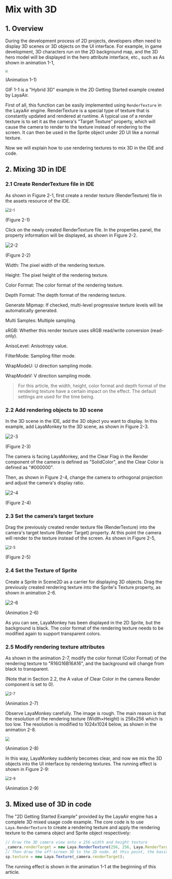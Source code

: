 # Mix with 3D

## 1. Overview

During the development process of 2D projects, developers often need to display 3D scenes or 3D objects on the UI interface. For example, in game development, 3D characters run on the 2D background map, and the 3D hero model will be displayed in the hero attribute interface, etc., such as As shown in animation 1-1,

<img src="img/1-1.gif" style="zoom:50%;" />

(Animation 1-1)

GIF 1-1 is a "Hybrid 3D" example in the 2D Getting Started example created by LayaAir.

First of all, this function can be easily implemented using `RenderTexture` in the LayaAir engine. RenderTexture is a special type of texture that is constantly updated and rendered at runtime. A typical use of a render texture is to set it as the camera's "Target Texture" property, which will cause the camera to render to the texture instead of rendering to the screen. It can then be used in the Sprite object under 2D UI like a normal texture.

Now we will explain how to use rendering textures to mix 3D in the IDE and code.



## 2. Mixing 3D in IDE

### 2.1 Create RenderTexture file in IDE

As shown in Figure 2-1, first create a render texture (RenderTexture) file in the assets resource of the IDE.

<img src="img/2-1.png" alt="2-1" style="zoom: 80%;" />

(Figure 2-1)

Click on the newly created RenderTexture file. In the properties panel, the property information will be displayed, as shown in Figure 2-2.

![2-2](img/2-2.png)

(Figure 2-2)

Width: The pixel width of the rendering texture.

Height: The pixel height of the rendering texture.

Color Format: The color format of the rendering texture.

Depth Format: The depth format of the rendering texture.

Generate Mipmap: If checked, multi-level progressive texture levels will be automatically generated.

Multi Samples: Multiple sampling.

sRGB: Whether this render texture uses sRGB read/write conversion (read-only).

AnisoLevel: Anisotropy value.

FilterMode: Sampling filter mode.

WrapModeU: U direction sampling mode.

WrapModeV: V direction sampling mode.

> For this article, the width, height, color format and depth format of the rendering texture have a certain impact on the effect. The default settings are used for the time being.



### 2.2 Add rendering objects to 3D scene

In the 3D scene in the IDE, add the 3D object you want to display. In this example, add LayaMonkey to the 3D scene, as shown in Figure 2-3.

![2-3](img/2-3.png)

(Figure 2-3)

The camera is facing LayaMonkey, and the Clear Flag in the Render component of the camera is defined as "SolidColor", and the Clear Color is defined as "#000000".

Then, as shown in Figure 2-4, change the camera to orthogonal projection and adjust the camera's display ratio.

![2-4](img/2-4.png)

(Figure 2-4)



### 2.3 Set the camera’s target texture

Drag the previously created render texture file (RenderTexture) into the camera's target texture (Render Target) property. At this point the camera will render to the texture instead of the screen. As shown in Figure 2-5,

<img src="img/2-5.png" alt="2-5" style="zoom:80%;" />

(Figure 2-5)



### 2.4 Set the Texture of Sprite

Create a Sprite in Scene2D as a carrier for displaying 3D objects. Drag the previously created rendering texture into the Sprite's Texture property, as shown in animation 2-6.

![2-6](img/2-6.gif)

(Animation 2-6)

As you can see, LayaMonkey has been displayed in the 2D Sprite, but the background is black. The color format of the rendering texture needs to be modified again to support transparent colors.



### 2.5 Modify rendering texture attributes

As shown in the animation 2-7, modify the color format (Color Format) of the rendering texture to "R16G16B16A16", and the background will change from black to transparent.

(Note that in Section 2.2, the A value of Clear Color in the camera Render component is set to 0).

<img src="img/2-7.gif" alt="2-7" style="zoom:80%;" />

(Animation 2-7)

Observe LayaMonkey carefully. The image is rough. The main reason is that the resolution of the rendering texture (Width×Height) is 256x256 which is too low. The resolution is modified to 1024x1024 below, as shown in the animation 2-8.

<img src="img/2-8.gif" style="zoom:80%;" />

(Animation 2-8)

In this way, LayaMonkey suddenly becomes clear, and now we mix the 3D objects into the UI interface by rendering textures. The running effect is shown in Figure 2-9:

<img src="img/2-9.gif" alt="2-9" style="zoom:80%;" />

(Animation 2-9)



## 3. Mixed use of 3D in code

The "2D Getting Started Example" provided by the LayaAir engine has a complete 3D mixed usage code example. The core code is to use `Laya.RenderTexture` to create a rendering texture and apply the rendering texture to the camera object and Sprite object respectively:

```typescript
// Draw the 3D camera view onto a 256 width and height texture
_camera.renderTarget = new Laya.RenderTexture(256, 256, Laya.RenderTargetFormat.R8G8B8A8, Laya.RenderTargetFormat.DEPTHSTENCIL_24_8);
// Then draw the off-screen 3D to the 2D node. At this point, the basic rendering process of drawing 3D to 2D is completed.
sp.texture = new Laya.Texture(_camera.renderTarget);
```

The running effect is shown in the animation 1-1 at the beginning of this article.




